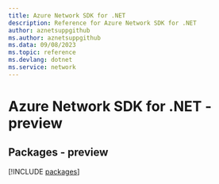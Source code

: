 ```yaml
---
title: Azure Network SDK for .NET
description: Reference for Azure Network SDK for .NET
author: aznetsuppgithub
ms.author: aznetsuppgithub
ms.data: 09/08/2023
ms.topic: reference
ms.devlang: dotnet
ms.service: network
---
```

# Azure Network SDK for .NET - preview
## Packages - preview
[!INCLUDE [packages](network-index.md)]
